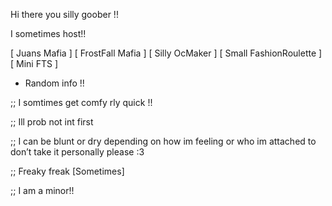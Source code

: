 Hi there you silly goober !!

I sometimes host!! 

[ Juans Mafia ] [ FrostFall Mafia ] [ Silly OcMaker ] [ Small FashionRoulette ] [ Mini FTS ]

+ Random info !!

;; I somtimes get comfy rly quick !! 

;; Ill prob not int first 

;; I can be blunt or dry depending on how im feeling or who im attached to don’t take it personally please :3 

;; Freaky freak [Sometimes]

;; I am a minor!! 
